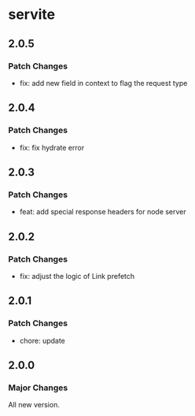 # servite

## 2.0.5

### Patch Changes

- fix: add new field in context to flag the request type

## 2.0.4

### Patch Changes

- fix: fix hydrate error

## 2.0.3

### Patch Changes

- feat: add special response headers for node server

## 2.0.2

### Patch Changes

- fix: adjust the logic of Link prefetch

## 2.0.1

### Patch Changes

- chore: update

## 2.0.0

### Major Changes

All new version.
